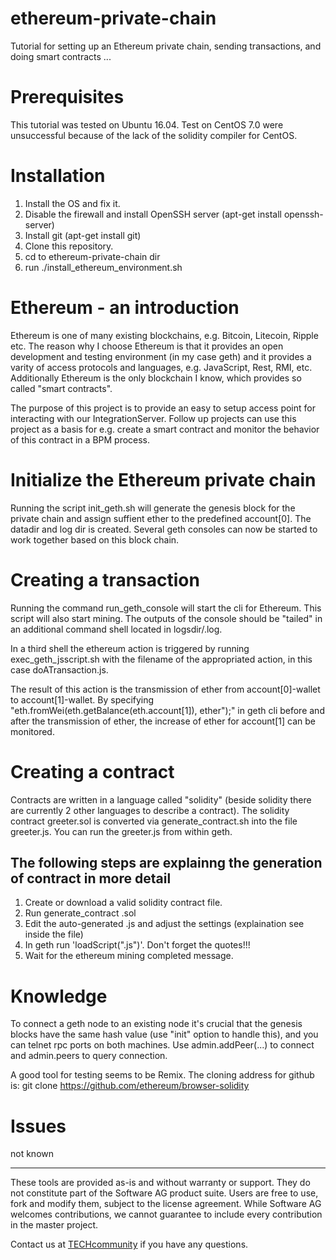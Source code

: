 # ethereum-private-chain
Tutorial for setting up an Ethereum private chain, sending transactions, and doing smart contracts ...

# Prerequisites

This tutorial was tested on Ubuntu 16.04. Test on CentOS 7.0 were unsuccessful because of the lack of the solidity compiler for CentOS.

# Installation

1) Install the OS and fix it.
2) Disable the firewall and install OpenSSH server (apt-get install openssh-server)
3) Install git (apt-get install git)
4) Clone this repository.
5) cd to ethereum-private-chain dir
6) run ./install_ethereum_environment.sh

# Ethereum - an introduction

Ethereum is one of many existing blockchains, e.g. Bitcoin, Litecoin, Ripple etc. The reason why I choose Ethereum is that it provides an open development and testing environment (in my case geth) and it provides a varity of access protocols and languages, e.g. JavaScript, Rest, RMI, etc. Additionally Ethereum is the only blockchain I know, which provides so called "smart contracts".

The purpose of this project is to provide an easy to setup access point for interacting with our IntegrationServer. Follow up projects can use this project as a basis for e.g. create a smart contract and monitor the behavior of this contract in a BPM process.

# Initialize the Ethereum private chain

Running the script init_geth.sh will generate the genesis block for the private chain and assign suffient ether to the predefined account[0]. The datadir and log dir is created. Several geth consoles can now be started to work together based on this block chain.

# Creating a transaction 

Running the command run_geth_console will start the cli for Ethereum. This script will also start mining. The outputs of the console should be "tailed" in an additional command shell located in logsdir/<identity>.log.

In a third shell the ethereum action is triggered by running exec_geth_jsscript.sh with the filename of the appropriated action, in this case doATransaction.js.

The result of this action is the transmission of ether from account[0]-wallet to account[1]-wallet. By specifying "eth.fromWei(eth.getBalance(eth.account[1]), ether");" in geth cli before and after the transmission of ether, the increase of ether for account[1] can be monitored. 

# Creating a contract

Contracts are written in a language called "solidity" (beside solidity there are currently 2 other languages to describe a contract). The solidity contract greeter.sol is converted via generate_contract.sh into the file greeter.js. You can run the greeter.js from within geth.

## The following steps are explainng the generation of contract in more detail

1) Create or download a valid solidity contract file.
2) Run generate_contract <contract file name>.sol
3) Edit the auto-generated <contract file name>.js and adjust the settings (explaination see inside the file)
4) In geth run 'loadScript("<contract file name>.js")'. Don't forget the quotes!!!
5) Wait for the ethereum mining completed message.

# Knowledge

To connect a geth node to an existing node it's crucial that the genesis blocks have the same hash value (use "init" option to handle this), and you can telnet rpc ports on both machines. Use admin.addPeer(...) to connect and admin.peers to query connection.

A good tool for testing seems to be Remix. The cloning address for github is: git clone https://github.com/ethereum/browser-solidity

# Issues

not known

  ______________________
These tools are provided as-is and without warranty or support. They do not constitute part of the Software AG product suite. Users are free to use, fork and modify them, subject to the license agreement. While Software AG welcomes contributions, we cannot guarantee to include every contribution in the master project.	

Contact us at [TECHcommunity](mailto:technologycommunity@softwareag.com?subject=Github/SoftwareAG) if you have any questions.
